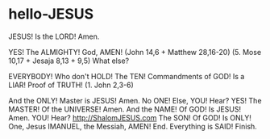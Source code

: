 # hello-JESUS
JESUS! Is the LORD! Amen.

YES! The ALMIGHTY! God, AMEN!
(John 14,6 + Matthew 28,16-20)
(5. Mose 10,17 + Jesaja 8,13 + 9,5)
What else?

EVERYBODY! Who don't HOLD! The
TEN! Commandments of GOD! Is a LIAR!
Proof of TRUTH! (1. John 2,3-6)

And the ONLY! Master is JESUS! Amen.
No ONE! Else, YOU! Hear?
YES! The MASTER! Of the UNIVERSE! Amen.
And the NAME! Of GOD! Is JESUS! Amen.
YOU! Hear? http://ShalomJESUS.com
The SON! Of GOD! Is ONLY! One,
Jesus IMANUEL, the Messiah, AMEN!
End. Everything is SAID! Finish.
